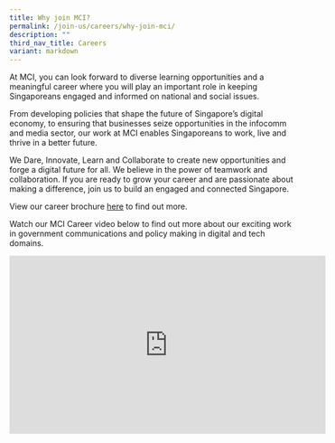 ```yaml
---
title: Why join MCI?
permalink: /join-us/careers/why-join-mci/
description: ""
third_nav_title: Careers
variant: markdown
---
```

At MCI, you can look forward to diverse learning opportunities and a meaningful career where you will play an important role in keeping Singaporeans engaged and informed on national and social issues.

From developing policies that shape the future of Singapore’s digital economy, to ensuring that businesses seize opportunities in the infocomm and media sector, our work at MCI enables Singaporeans to work, live and thrive in a better future.

We Dare, Innovate, Learn and Collaborate to create new opportunities and forge a digital future for all. We believe in the power of teamwork and collaboration. If you are ready to grow your career and are passionate about making a difference, join us to build an engaged and connected Singapore.

View our career brochure&nbsp;[here](https://go.gov.sg/mcicareerbrochure2023)&nbsp;to find out more.

Watch our MCI Career video below to find out more about our exciting work in government communications and policy making in digital and tech domains.

<div class="bp-youtube">

<iframe allowfullscreen="" allow="accelerometer; autoplay; clipboard-write; encrypted-media; gyroscope; picture-in-picture; web-share" frameborder="0" title="YouTube video player" src="https://www.youtube.com/embed/J5_qxid7eJ0?si=gV-VXRfU5-c0oedn" height="315" width="560"></iframe>
</div>